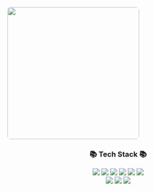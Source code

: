 <img src="https://user-images.githubusercontent.com/64801796/198357017-b627ea28-80eb-4468-aa4b-4aa6e7af8e8b.png" style="border-radius: 7px;
-moz-border-radius: 7px;
-khtml-border-radius: 7px;
-webkit-border-radius: 7px;
align: center; 
height: 300px;"/>


<h3 align="center">📚 Tech Stack 📚</h3>
<p align="center">
<img src="https://img.shields.io/badge/HTML5-E34F26?style=for-the-badge&logo=HTML5&logoColor=white">
<img src="https://img.shields.io/badge/css-1572B6?style=for-the-badge&logo=css3&logoColor=white"> 
  <img src="https://img.shields.io/badge/javascript-F7DF1E?style=for-the-badge&logo=javascript&logoColor=black"> 
 <img src="https://img.shields.io/badge/react-61DAFB?style=for-the-badge&logo=react&logoColor=white"> 
    <img src="https://img.shields.io/badge/node.js-339933?style=for-the-badge&logo=Node.js&logoColor=white">
  <img src="https://img.shields.io/badge/Axios-5A29E4?style=for-the-badge&logo=axios&logoColor=white">
  </br>
  <img src="https://img.shields.io/badge/Figma-F24E1E?style=for-the-badge&logo=Figma&logoColor=white">
<img src="https://img.shields.io/badge/Framer-0055FF?style=for-the-badge&logo=Framer&logoColor=black">
<img src="https://img.shields.io/badge/styled--components-DB7093?style=for-the-badge&logo=styled-components&logoColor=white">
</p>
 
 </br>

<!--
**pakxe/pakxe** is a ✨ _special_ ✨ repository because its `README.md` (this file) appears on your GitHub profile.

Here are some ideas to get you started:

- 🔭 I’m currently working on ...
- 🌱 I’m currently learning ...
- 👯 I’m looking to collaborate on ...
- 🤔 I’m looking for help with ...
- 💬 Ask me about ...
- 📫 How to reach me: ...
- 😄 Pronouns: ...
- ⚡ Fun fact: ...
-->
